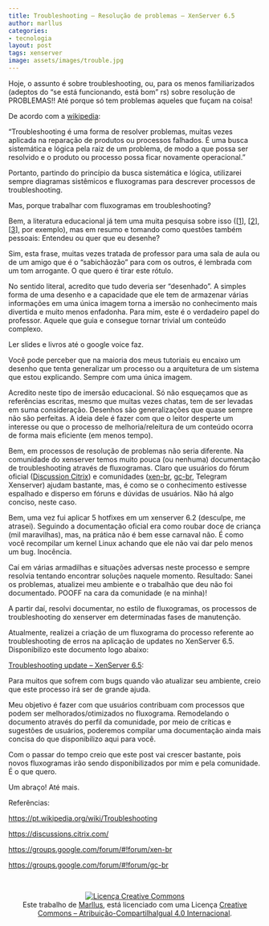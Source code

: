 ```yaml
---
title: Troubleshooting – Resolução de problemas – XenServer 6.5
author: marllus
categories:
- tecnologia
layout: post
tags: xenserver
image: assets/images/trouble.jpg
---
```


Hoje, o assunto é sobre troubleshooting, ou, para os menos familiarizados (adeptos do “se está funcionando, está bom” rs) sobre resolução de PROBLEMAS!! Até porque só tem problemas aqueles que fuçam na coisa!

De acordo com a <a href="https://pt.wikipedia.org/wiki/Troubleshooting" target="_blank">wikipedia</a>:

“Troubleshooting é uma forma de resolver problemas, muitas vezes aplicada na reparação de produtos ou processos falhados. É uma busca sistemática e lógica pela raiz de um problema, de modo a que possa ser resolvido e o produto ou processo possa ficar novamente operacional.”

Portanto, partindo do princípio da busca sistemática e lógica, utilizarei sempre diagramas sistêmicos e fluxogramas para descrever processos de troubleshooting.

Mas, porque trabalhar com fluxogramas em troubleshooting?
  
Bem, a literatura educacional já tem uma muita pesquisa sobre isso ([<a href="http://www.fctl.ucf.edu/TeachingAndLearningResources/SelectedPedagogies/TeachingMethods/" target="_blank">1</a>], [<a href="http://www.beds.ac.uk/jpd/volume-4-issue-2/teaching-with-infographics" target="_blank">2</a>], [<a href="http://www.academia.edu/6192606/Effectiveness_of_Flowchart_Proof_on_Selected_Topics_in_Geometry" target="_blank">3</a>], por exemplo), mas em resumo e tomando como questões também pessoais: Entendeu ou quer que eu desenhe?
  
Sim, esta frase, muitas vezes tratada de professor para uma sala de aula ou de um amigo que é o “sabichãozão” para com os outros, é lembrada com um tom arrogante. O que quero é tirar este rótulo.
  
No sentido literal, acredito que tudo deveria ser “desenhado”. A simples forma de uma desenho e a capacidade que ele tem de armazenar várias informações em uma única imagem torna a imersão no conhecimento mais divertida e muito menos enfadonha. Para mim, este é o verdadeiro papel do professor. Aquele que guia e consegue tornar trivial um conteúdo complexo.
  
Ler slides e livros até o google voice faz.

Você pode perceber que na maioria dos meus tutoriais eu encaixo um desenho que tenta generalizar um processo ou a arquitetura de um sistema que estou explicando. Sempre com uma única imagem.
  
Acredito neste tipo de imersão educacional. Só não esqueçamos que as referências escritas, mesmo que muitas vezes chatas, tem de ser levadas em suma consideração. Desenhos são generalizações que quase sempre não são perfeitas. A ideia dele é fazer com que o leitor desperte um interesse ou que o processo de melhoria/releitura de um conteúdo ocorra de forma mais eficiente (em menos tempo).

Bem, em processos de resolução de problemas não seria diferente. Na comunidade do xenserver temos muito pouca (ou nenhuma) documentação de troubleshooting através de fluxogramas. Claro que usuários do fórum oficial (<a href="https://discussions.citrix.com/" target="_blank">Discussion Citrix</a>) e comunidades (<a href="https://groups.google.com/forum/#!forum/xen-br" target="_blank">xen-br</a>, <a href="https://groups.google.com/forum/#!forum/gc-br" target="_blank">gc-br</a>, Telegram Xenserver) ajudam bastante, mas, é como se o conhecimento estivesse espalhado e disperso em fóruns e dúvidas de usuários. Não há algo conciso, neste caso.

Bem, uma vez fui aplicar 5 hotfixes em um xenserver 6.2 (desculpe, me atrasei). Seguindo a documentação oficial era como roubar doce de criança (mil maravilhas), mas, na prática não é bem esse carnaval não. É como você recompilar um kernel Linux achando que ele não vai dar pelo menos um bug. Inocência.
  
Caí em várias armadilhas e situações adversas neste processo e sempre resolvia tentando encontrar soluções naquele momento. Resultado: Sanei os problemas, atualizei meu ambiente e o trabalhão que deu não foi documentado. POOFF na cara da comunidade (e na minha)!

A partir daí, resolvi documentar, no estilo de fluxogramas, os processos de troubleshooting do xenserver em determinadas fases de manutenção.
  
Atualmente, realizei a criação de um fluxograma do processo referente ao troubleshooting de erros na aplicação de updates no XenServer 6.5. Disponibilizo este documento logo abaixo:

<a href="http://marllus.com/xenserver/trouble_update.html" target="_blank">Troubleshooting update – XenServer 6.5</a>:

Para muitos que sofrem com bugs quando vão atualizar seu ambiente, creio que este processo irá ser de grande ajuda.

Meu objetivo é fazer com que usuários contribuam com processos que podem ser melhorados/otimizados no fluxograma. Remodelando o documento através do perfil da comunidade, por meio de críticas e sugestões de usuários, poderemos compilar uma documentação ainda mais concisa do que disponibilizo aqui para você.

Com o passar do tempo creio que este post vai crescer bastante, pois novos fluxogramas irão sendo disponibilizados por mim e pela comunidade. É o que quero.

Um abraço! Até mais.

Referências:
  
<a href="https://pt.wikipedia.org/wiki/Troubleshooting" target="_blank">https://pt.wikipedia.org/wiki/Troubleshooting</a>
  
<a href="https://discussions.citrix.com/" target="_blank">https://discussions.citrix.com/</a>
  
<a href="https://groups.google.com/forum/#!forum/xen-br" target="_blank">https://groups.google.com/forum/#!forum/xen-br</a>
  
<a href="https://groups.google.com/forum/#!forum/gc-br" target="_blank">https://groups.google.com/forum/#!forum/gc-br</a>

&nbsp;

<p style="text-align: center;">
  <a href="http://creativecommons.org/licenses/by-sa/4.0/" rel="license"><img style="border-width: 0;" src="https://i.creativecommons.org/l/by-sa/4.0/88x31.png" alt="Licença Creative Commons" /></a><br /> Este trabalho de <a href="http://ports.marllus.com">Marllus</a>, está licenciado com uma Licença <a href="http://creativecommons.org/licenses/by-sa/4.0/" rel="license">Creative Commons &#8211; Atribuição-CompartilhaIgual 4.0 Internacional</a>.
</p>
